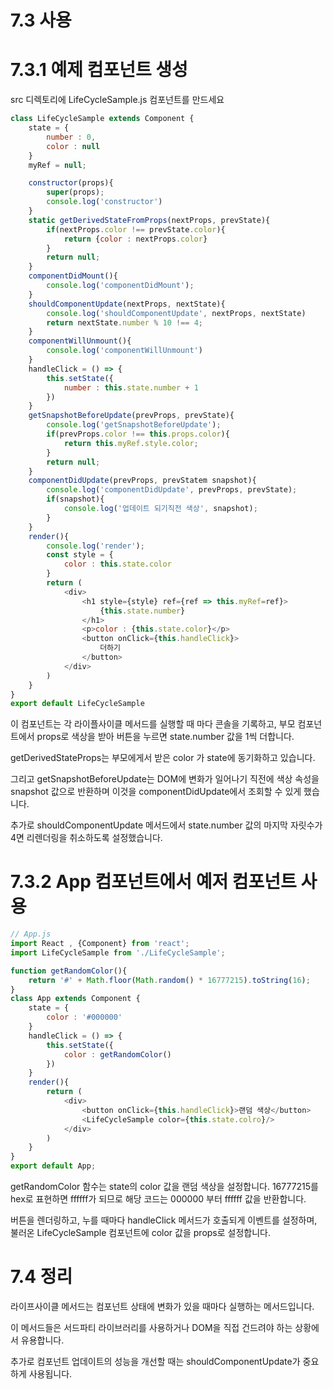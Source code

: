 # 7.3 사용

# 7.3.1 예제 컴포넌트 생성

src 디렉토리에 LifeCycleSample.js 컴포넌트를 만드세요

```js
class LifeCycleSample extends Component {
    state = {
        number : 0,
        color : null
    }
    myRef = null; 

    constructor(props){
        super(props);
        console.log('constructor')
    }
    static getDerivedStateFromProps(nextProps, prevState){
        if(nextProps.color !== prevState.color){
            return {color : nextProps.color}
        }
        return null;
    }
    componentDidMount(){
        console.log('componentDidMount');
    }
    shouldComponentUpdate(nextProps, nextState){
        console.log('shouldComponentUpdate', nextProps, nextState)
        return nextState.number % 10 !== 4;
    }
    componentWillUnmount(){
        console.log('componentWillUnmount')
    }
    handleClick = () => {
        this.setState({
            number : this.state.number + 1
        })
    }
    getSnapshotBeforeUpdate(prevProps, prevState){
        console.log('getSnapshotBeforeUpdate');
        if(prevProps.color !== this.props.color){
            return this.myRef.style.color;
        }
        return null;
    }
    componentDidUpdate(prevProps, prevStatem snapshot){
        console.log('componentDidUpdate', prevProps, prevState);
        if(snapshot){
            console.log('업데이트 되기직전 색상', snapshot);
        }
    }
    render(){
        console.log('render');
        const style = {
            color : this.state.color
        }
        return (
            <div>
                <h1 style={style} ref={ref => this.myRef=ref}>
                    {this.state.number}
                </h1>
                <p>color : {this.state.color}</p>
                <button onClick={this.handleClick}>
                    더하기
                </button>
            </div>
        )
    }
}
export default LifeCycleSample
```

이 컴포넌트는 각 라이플사이클 메서드를 실행할 때 마다 콘솔을 기록하고, 부모 컴포넌트에서 props로 색상을 받아 버튼을 누르면 state.number 값을 1씩 더합니다.

getDerivedStateProps는 부모에게서 받은 color 가 state에 동기화하고 있습니다.

그리고 getSnapshotBeforeUpdate는 DOM에 변화가 일어나기 직전에 색상 속성을 snapshot 값으로 반환하며 이것을 componentDidUpdate에서 조회할 수 있게 했습니다.

추가로 shouldComponentUpdate 메서드에서 state.number 값의 마지막 자릿수가 4면 리렌더링을 취소하도록 설정했습니다.

# 7.3.2 App 컴포넌트에서 예저 컴포넌트 사용

```js
// App.js
import React , {Component} from 'react';
import LifeCycleSample from './LifeCycleSample';

function getRandomColor(){
    return '#' + Math.floor(Math.random() * 16777215).toString(16);
}
class App extends Component {
    state = {
        color : '#000000'
    }
    handleClick = () => {
        this.setState({
            color : getRandomColor()
        })
    }
    render(){
        return (
            <div>
                <button onClick={this.handleClick}>랜덤 색상</button>
                <LifeCycleSample color={this.state.colro}/>
            </div>
        )
    }
}
export default App;
```

getRandomColor 함수는 state의 color 값을 랜덤 색상을 설정합니다. 16777215를 hex로 표현하면 ffffff가 되므로 해당 코드는 000000 부터 ffffff 값을 반환합니다.

버튼을 렌더링하고, 누를 때마다 handleClick 메서드가 호출되게 이벤트를 설정하며, 불러온 LifeCycleSample 컴포넌트에 color 값을 props로 설정합니다.

# 7.4 정리

라이프사이클 메서드는 컴포넌트 상태에 변화가 있을 때마다 실행하는 메서드입니다.

이 메서드들은 서드파티 라이브러리를 사용하거나 DOM을 직접 건드려야 하는 상황에서 유용합니다.

추가로 컴포넌트 업데이트의 성능을 개선할 때는 shouldComponentUpdate가 중요하게 사용됩니다.


